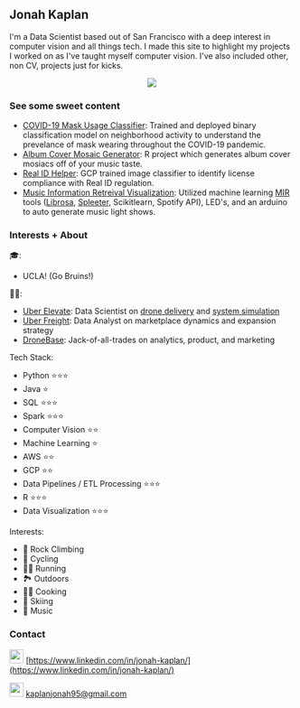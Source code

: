 ## Jonah Kaplan

I'm a Data Scientist based out of San Francisco with a deep interest in computer vision and all things tech. I made this site to highlight my projects I worked on as I've taught myself computer vision. I've also included other, non CV, projects just for kicks.

<div style="text-align:center"><img src="https://media-exp1.licdn.com/dms/image/C5603AQEiQptLVMvyyw/profile-displayphoto-shrink_200_200/0?e=1594857600&v=beta&t=56M22eh0a6bD9xB_B4TMe2rhM2Qery2DMzH-eW_n4E0" /></div>


### See some sweet content

- [COVID-19 Mask Usage Classifier](pages/mask_cv.md): Trained and deployed binary classification model on neighborhood activity to understand the prevelance of mask wearing throughout the COVID-19 pandemic. 
- [Album Cover Mosaic Generator](pages/image_mosaic.md): R project which generates album cover mosiacs off of your music taste.
- [Real ID Helper](pages/real_id.md): GCP trained image classifier to identify license compliance with Real ID regulation.
- [Music Information Retreival Visualization](pages/mir.md): Utilized machine learning [MIR](https://en.wikipedia.org/wiki/Music_information_retrieval) tools ([Librosa](https://librosa.github.io/librosa/), [Spleeter](https://github.com/deezer/spleeter), Scikitlearn, Spotify API), LED's, and an arduino to auto generate music light shows. 


### Interests + About

🎓: 
- UCLA! (Go Bruins!)

👨‍💻:
- [Uber Elevate](https://www.uber.com/us/en/elevate/): Data Scientist on [drone delivery](https://www.youtube.com/watch?v=0yMv16p8FO8) and [system simulation](https://www.youtube.com/watch?v=RMNL_NL7jVQ)
- [Uber Freight](https://www.uber.com/us/en/freight/): Data Analyst on marketplace dynamics and expansion strategy
- [DroneBase](https://dronebase.com/): Jack-of-all-trades on analytics, product, and marketing

Tech Stack: 
- Python ⭐⭐⭐
- Java ⭐
- SQL ⭐⭐⭐
- Spark ⭐⭐⭐
- Computer Vision ⭐⭐
- Machine Learning ⭐
- AWS ⭐⭐
- GCP ⭐⭐
- Data Pipelines / ETL Processing ⭐⭐⭐
- R ⭐⭐⭐
- Data Visualization ⭐⭐⭐

Interests:
- 🧗 Rock Climbing
- 🚴 Cycling
- 🏃‍♂️ Running
- 🏞️ Outdoors
- 👨‍🍳 Cooking
- 🎿 Skiing
- 🎵 Music 


### Contact
<img src="https://image.flaticon.com/icons/svg/174/174857.svg" width="25"/> [https://www.linkedin.com/in/jonah-kaplan/](https://www.linkedin.com/in/jonah-kaplan/)

<img src="https://icons.iconarchive.com/icons/dtafalonso/android-l/512/Gmail-icon.png" width="25"/> [kaplanjonah95@gmail.com](kaplanjonah95@gmail.com)


